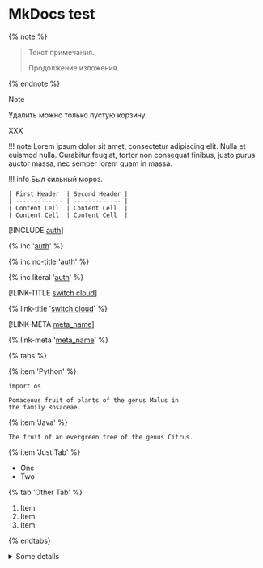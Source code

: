 # MkDocs test

{% note %}
> Текст примечания.
> 
> Продолжение изложения.

{% endnote %}

> [!NOTE]
>
> Удалить можно только пустую корзину.
>
> XXX

!!! note
    Lorem ipsum dolor sit amet, consectetur adipiscing elit. Nulla et euismod
    nulla. Curabitur feugiat, tortor non consequat finibus, justo purus auctor
    massa, nec semper lorem quam in massa.


!!! info
    Был сильный мороз.
           
    | First Header  | Second Header |
    | ------------- | ------------- |
    | Content Cell  | Content Cell  |
    | Content Cell  | Content Cell  |




[!INCLUDE [auth](../../_includes/authentication.md)]

{% inc '[auth](../../_includes/authentication.md)' %} 

{% inc no-title '[auth](../../_includes/authentication.md)' %}

{% inc literal '[auth](../../_includes/authentication.md)' %}




[!LINK-TITLE [switch cloud](cloud/switch-cloud.md)]

{% link-title '[switch cloud](cloud/switch-cloud.md)' %}

[!LINK-META [meta_name](cloud/switch-cloud.md)]

{% link-meta '[meta_name](cloud/switch-cloud.md)' %}


{% tabs %}

{% item 'Python' %}
```
import os

Pomaceous fruit of plants of the genus Malus in
the family Rosaceae.
```

{% item 'Java' %}
```
The fruit of an evergreen tree of the genus Citrus.
```

{% item 'Just Tab' %}
- One
- Two

{% tab 'Other Tab' %}
1. Item
1. Item
1. Item

{% endtabs}


<details>
  <summary>Some details</summary>
  <p>More info about the details.</p>
  a **b** c.
</details>
